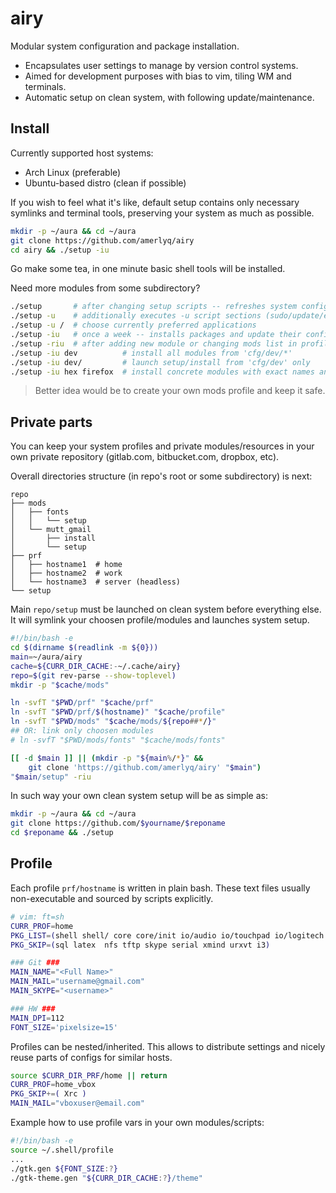 airy
=====

Modular system configuration and package installation.
  * Encapsulates user settings to manage by version control systems.
  * Aimed for development purposes with bias to vim, tiling WM and terminals.
  * Automatic setup on clean system, with following update/maintenance.


## Install ##

Currently supported host systems:
  * Arch Linux (preferable)
  * Ubuntu-based distro (clean if possible)

If you wish to feel what it's like, default setup contains only necessary
symlinks and terminal tools, preserving your system as much as possible.
```bash
mkdir -p ~/aura && cd ~/aura
git clone https://github.com/amerlyq/airy
cd airy && ./setup -iu
```
Go make some tea, in one minute basic shell tools will be installed.

Need more modules from some subdirectory?
```bash
./setup       # after changing setup scripts -- refreshes system configuration
./setup -u    # additionally executes -u script sections (sudo/update/etc)
./setup -u /  # choose currently preferred applications
./setup -iu   # once a week -- installs packages and update their configs
./setup -riu  # after adding new module or changing mods list in profile
./setup -iu dev          # install all modules from 'cfg/dev/*'
./setup -iu dev/         # launch setup/install from 'cfg/dev' only
./setup -iu hex firefox  # install concrete modules with exact names anywhere
```
> Better idea would be to create your own mods profile and keep it safe.


## Private parts ##

You can keep your system profiles and private modules/resources in your own
private repository (gitlab.com, bitbucket.com, dropbox, etc).

Overall directories structure (in repo's root or some subdirectory) is next:
```
repo
├── mods
│   ├── fonts
│   │   └── setup
│   └── mutt_gmail
│       ├── install
│       └── setup
├── prf
│   ├── hostname1  # home
│   ├── hostname2  # work
│   └── hostname3  # server (headless)
└── setup
```

Main `repo/setup` must be launched on clean system before everything else.
It will symlink your choosen profile/modules and launches system setup.
```bash
#!/bin/bash -e
cd $(dirname $(readlink -m ${0}))
main=~/aura/airy
cache=${CURR_DIR_CACHE:-~/.cache/airy}
repo=$(git rev-parse --show-toplevel)
mkdir -p "$cache/mods"

ln -svfT "$PWD/prf" "$cache/prf"
ln -svfT "$PWD/prf/$(hostname)" "$cache/profile"
ln -svfT "$PWD/mods" "$cache/mods/${repo##*/}"
## OR: link only choosen modules
# ln -svfT "$PWD/mods/fonts" "$cache/mods/fonts"

[[ -d $main ]] || (mkdir -p "${main%/*}" &&
    git clone 'https://github.com/amerlyq/airy' "$main")
"$main/setup" -riu
```

In such way your own clean system setup will be as simple as:
```bash
mkdir -p ~/aura && cd ~/aura
git clone https://github.com/$yourname/$reponame
cd $reponame && ./setup
```


## Profile ##

Each profile `prf/hostname` is written in plain bash.
These text files usually non-executable and sourced by scripts explicitly.
```bash
# vim: ft=sh
CURR_PROF=home
PKG_LIST=(shell shell/ core core/init io/audio io/touchpad io/logitech dev dev/python dev/ruby dev/etc dev/git dev/hg term/ re re/ Xrc Xrc/ net/ media media/ elinks firefox qute w3m game/ /)
PKG_SKIP=(sql latex  nfs tftp skype serial xmind urxvt i3)

### Git ###
MAIN_NAME="<Full Name>"
MAIN_MAIL="username@gmail.com"
MAIN_SKYPE="<username>"

### HW ###
MAIN_DPI=112
FONT_SIZE='pixelsize=15'
```

Profiles can be nested/inherited.
This allows to distribute settings and nicely reuse parts of configs for similar hosts.
```bash
source $CURR_DIR_PRF/home || return
CURR_PROF=home_vbox
PKG_SKIP+=( Xrc )
MAIN_MAIL="vboxuser@email.com"
```

Example how to use profile vars in your own modules/scripts:
```bash
#!/bin/bash -e
source ~/.shell/profile
...
./gtk.gen ${FONT_SIZE:?}
./gtk-theme.gen "${CURR_DIR_CACHE:?}/theme"
```
